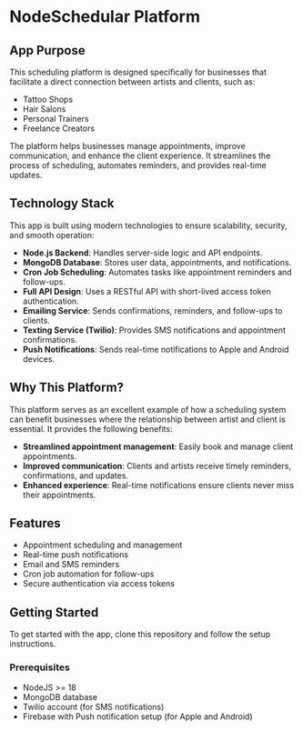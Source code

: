 # NodeSchedular Platform

## App Purpose

This scheduling platform is designed specifically for businesses that facilitate a direct connection between artists and clients, such as:

- Tattoo Shops
- Hair Salons
- Personal Trainers
- Freelance Creators

The platform helps businesses manage appointments, improve communication, and enhance the client experience. It streamlines the process of scheduling, automates reminders, and provides real-time updates.

## Technology Stack

This app is built using modern technologies to ensure scalability, security, and smooth operation:

- **Node.js Backend**: Handles server-side logic and API endpoints.
- **MongoDB Database**: Stores user data, appointments, and notifications.
- **Cron Job Scheduling**: Automates tasks like appointment reminders and follow-ups.
- **Full API Design**: Uses a RESTful API with short-lived access token authentication.
- **Emailing Service**: Sends confirmations, reminders, and follow-ups to clients.
- **Texting Service (Twilio)**: Provides SMS notifications and appointment confirmations.
- **Push Notifications**: Sends real-time notifications to Apple and Android devices.

## Why This Platform?

This platform serves as an excellent example of how a scheduling system can benefit businesses where the relationship between artist and client is essential. It provides the following benefits:

- **Streamlined appointment management**: Easily book and manage client appointments.
- **Improved communication**: Clients and artists receive timely reminders, confirmations, and updates.
- **Enhanced experience**: Real-time notifications ensure clients never miss their appointments.

## Features

- Appointment scheduling and management
- Real-time push notifications
- Email and SMS reminders
- Cron job automation for follow-ups
- Secure authentication via access tokens

## Getting Started

To get started with the app, clone this repository and follow the setup instructions.

### Prerequisites

- NodeJS >= 18
- MongoDB database
- Twilio account (for SMS notifications)
- Firebase with Push notification setup (for Apple and Android)
